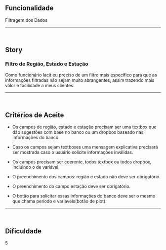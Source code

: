 <h2>Funcionalidade</h2>
Filtragem dos Dados

---
<br>

<h2>Story</h2>
<h3>Filtro de Região, Estado e Estação</h3>
Como funcionário Iacit eu preciso de um filtro mais específico para que as informações filtradas não sejam muito abrangentes, assim trazendo mais valor e facilidade a meus clientes.

---
<br>

<h2>Critérios de Aceite</h2>

* Os campos de região, estado e estação precisam ser uma textbox que dão sugestões com base no banco ou um dropbox baseado nas informações do banco.

* Caso os campos sejam textboxes uma mensagem explicativa precisará ser mostrada caso o usuário solicite informações inválidas.

* Os campos precisam ser coerente, todos textbox ou todos dropbox, incluindo o de variável.

* O preenchimento dos campos: região e estado não deve ser obrigatório.

* O preenchimento do campo estação deve ser obrigatório.

* O botão para solicitar essas informações do banco deve ser o mesmo que chama período e variáveis(botão de plot).

---
<br>

<h2>Dificuldade</h2>
5